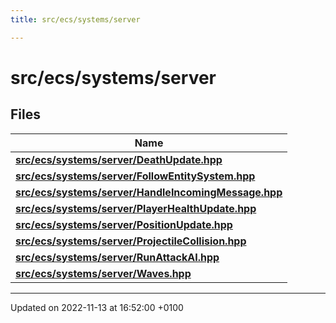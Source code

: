 ```yaml
---
title: src/ecs/systems/server

---
```


# src/ecs/systems/server



## Files

| Name           |
| -------------- |
| **[src/ecs/systems/server/DeathUpdate.hpp](Files/_death_update_8hpp.md#file-deathupdate.hpp)**  |
| **[src/ecs/systems/server/FollowEntitySystem.hpp](Files/_follow_entity_system_8hpp.md#file-followentitysystem.hpp)**  |
| **[src/ecs/systems/server/HandleIncomingMessage.hpp](Files/_handle_incoming_message_8hpp.md#file-handleincomingmessage.hpp)**  |
| **[src/ecs/systems/server/PlayerHealthUpdate.hpp](Files/_player_health_update_8hpp.md#file-playerhealthupdate.hpp)**  |
| **[src/ecs/systems/server/PositionUpdate.hpp](Files/_position_update_8hpp.md#file-positionupdate.hpp)**  |
| **[src/ecs/systems/server/ProjectileCollision.hpp](Files/_projectile_collision_8hpp.md#file-projectilecollision.hpp)**  |
| **[src/ecs/systems/server/RunAttackAI.hpp](Files/_run_attack_a_i_8hpp.md#file-runattackai.hpp)**  |
| **[src/ecs/systems/server/Waves.hpp](Files/_waves_8hpp.md#file-waves.hpp)**  |






-------------------------------

Updated on 2022-11-13 at 16:52:00 +0100
